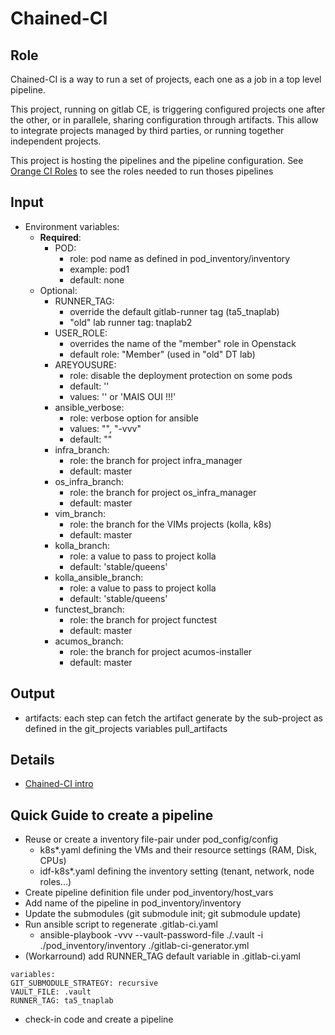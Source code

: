 Chained-CI
==========

Role
----
Chained-CI is a way to run a set of projects, each one as a job in a top level
pipeline.

This project, running on gitlab CE, is triggering configured projects one
after the other, or in parallele, sharing configuration through artifacts. This
allow to integrate projects managed by third parties, or running together
independent projects.

This project is hosting the pipelines and the pipeline configuration.
See [Orange CI Roles](https://gitlab.com/Orange-OpenSource/lfn/ci_cd/chained-ci-roles "Orange CI Roles") to see the
roles needed to run thoses pipelines

Input
-----
  - Environment variables:
    - __Required__:
      - POD:
          - role: pod name as defined in pod_inventory/inventory
          - example: pod1
          - default: none
    - Optional:
      - RUNNER_TAG:
        - override the default gitlab-runner tag (ta5_tnaplab)
        - "old" lab runner tag: tnaplab2
      - USER_ROLE:
        - overrides the name of the "member" role in Openstack
        - default role: "Member" (used in "old" DT lab)
      - AREYOUSURE:
        - role: disable the deployment protection on some pods
        - default: ''
        - values: '' or 'MAIS OUI !!!'
      - ansible_verbose:
          - role: verbose option for ansible
          - values: "", "-vvv"
          - default: ""
      - infra_branch:
          - role: the branch for project infra_manager
          - default: master
      - os_infra_branch:
          - role: the branch for project os_infra_manager
          - default: master
      - vim_branch:
          - role: the branch for the VIMs projects (kolla, k8s)
          - default: master
      - kolla_branch:
          - role: a value to pass to project kolla
          - default: 'stable/queens'
      - kolla_ansible_branch:
          - role: a value to pass to project kolla
          - default: 'stable/queens'
      - functest_branch:
          - role: the branch for project functest
          - default: master
      - acumos_branch:
          - role: the branch for project acumos-installer
          - default: master

Output
------
  - artifacts: each step can fetch the artifact generate by the sub-project as
      defined in the git_projects variables pull_artifacts

Details
-------
  - [Chained-CI intro](./doc/chained-ci-intro.md "Chained-CI intro")

Quick Guide to create a pipeline
--------------------------------
  - Reuse or create a inventory file-pair under pod_config/config
      - k8s*.yaml defining the VMs and their resource settings (RAM, Disk, CPUs)
      - idf-k8s*.yaml defining the inventory setting (tenant, network, node roles...)
  - Create pipeline definition file under pod_inventory/host_vars
  - Add name of the pipeline in pod_inventory/inventory
  - Update the submodules (git submodule init; git submodule update)
  - Run ansible script to regenerate .gitlab-ci.yaml
      - ansible-playbook -vvv --vault-password-file ./.vault -i ./pod_inventory/inventory ./gitlab-ci-generator.yml
  - (Workarround) add RUNNER_TAG default variable in .gitlab-ci.yaml
  ``` 
  variables:
  GIT_SUBMODULE_STRATEGY: recursive
  VAULT_FILE: .vault
  RUNNER_TAG: ta5_tnaplab
  ```
  - check-in code and create a pipeline 
